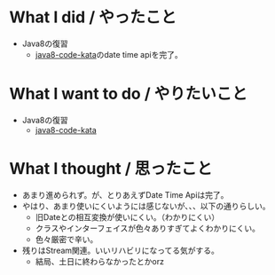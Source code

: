 # What I did / やったこと
- Java8の復習
  - [java8-code-kata](https://github.com/konohiroaki/java8-code-kata)のdate time apiを完了。

# What I want to do / やりたいこと
- Java8の復習
  - [java8-code-kata](https://github.com/konohiroaki/java8-code-kata)

# What I thought / 思ったこと
- あまり進められず。が、とりあえずDate Time Apiは完了。
- やはり、あまり使いにくいようには感じないが、、、以下の通りらしい。
  - 旧Dateとの相互変換が使いにくい。（わかりにくい）
  - クラスやインターフェイスが色々ありすぎてよくわかりにくい。
  - 色々厳密で辛い。
- 残りはStream関連。いいリハビリになってる気がする。
  - 結局、土日に終わらなかったとかorz
